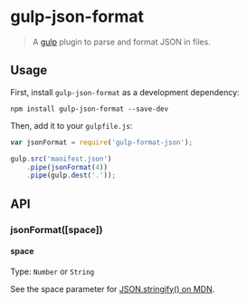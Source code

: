 # gulp-json-format
> A [gulp](https://github.com/gulpjs/gulp) plugin to parse and format JSON in files.

## Usage

First, install `gulp-json-format` as a development dependency:

```
npm install gulp-json-format --save-dev
```

Then, add it to your `gulpfile.js`:

```javascript
var jsonFormat = require('gulp-format-json');

gulp.src('manifest.json')
	.pipe(jsonFormat(4))
	.pipe(gulp.dest('.'));
```

## API

### jsonFormat([space])

#### space

Type: `Number` or `String`

See the space parameter for [JSON.stringify() on MDN](https://developer.mozilla.org/en-US/docs/Web/JavaScript/Reference/Global_Objects/JSON/stringify).